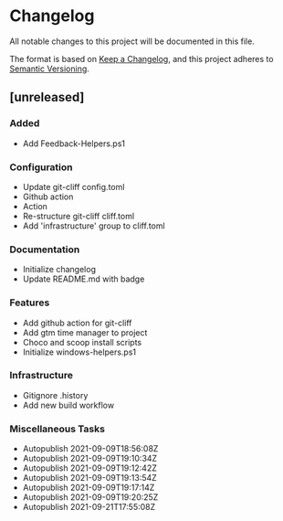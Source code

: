 # Changelog
All notable changes to this project will be documented in this file.

The format is based on [Keep a Changelog](https://keepachangelog.com/en/1.0.0/),
and this project adheres to [Semantic Versioning](https://semver.org/spec/v2.0.0.html).

## [unreleased]

### Added

- Add Feedback-Helpers.ps1

### Configuration

- Update git-cliff config.toml
- Github action
- Action
- Re-structure git-cliff cliff.toml
- Add 'infrastructure' group to cliff.toml

### Documentation

- Initialize changelog
- Update README.md with badge

### Features

- Add github action for git-cliff
- Add gtm time manager to project
- Choco and scoop install scripts
- Initialize windows-helpers.ps1

### Infrastructure

- Gitignore .history
- Add new build workflow

### Miscellaneous Tasks

- Autopublish 2021-09-09T18:56:08Z
- Autopublish 2021-09-09T19:10:34Z
- Autopublish 2021-09-09T19:12:42Z
- Autopublish 2021-09-09T19:13:54Z
- Autopublish 2021-09-09T19:17:14Z
- Autopublish 2021-09-09T19:20:25Z
- Autopublish 2021-09-21T17:55:08Z

<!-- generated by git-cliff -->

